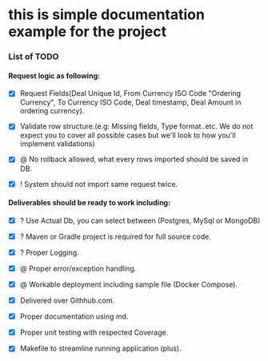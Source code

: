 # this is simple documentation example for the project

### List of TODO
#### Request logic as following:
- [x] Request Fields(Deal Unique Id, From Currency ISO Code "Ordering Currency", To Currency ISO Code, Deal timestamp, Deal Amount in ordering currency).

- [x] Validate row structure.(e.g: Missing fields, Type format..etc. We do not expect you to cover all possible cases but we'll look to how you'll implement validations)


- [x] @  No rollback allowed, what every rows imported should be saved in DB.


- [x] ! System should not import same request twice.

#### Deliverables should be ready to work including:

- [x] ? Use Actual Db, you can select between (Postgres, MySql or MongoDB)

- [x] ? Maven or Gradle project is required for full source code.

- [x] ? Proper Logging.


- [x] @ Proper error/exception handling.

- [x] @ Workable deployment including sample file (Docker Compose).

- [x]  Delivered over Githhub.com.

- [x]  Proper documentation using md.

- [x]  Proper unit testing with respected Coverage.

- [x]  Makefile to streamline running application (plus).
